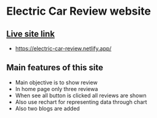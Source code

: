 # Electric Car Review website

## [Live site link](https://electric-car-review.netlify.app/)

* https://electric-car-review.netlify.app/


## Main features of this site

* Main objective is to show review
* In home page only three reviewa
* When see all button is clicked all reviews are shown
* Also use rechart for representing data through chart
* Also two blogs are added
